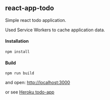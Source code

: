 ## react-app-todo

Simple react todo application.

Used Service Workers to cache application data.

#### Installation

```
npm install
```
#### Build
```
npm run build
```
and open: [http://localhost:3000](http://localhost:3000)

or see [Heroku todo-app](https://ls-todo-app.herokuapp.com/)